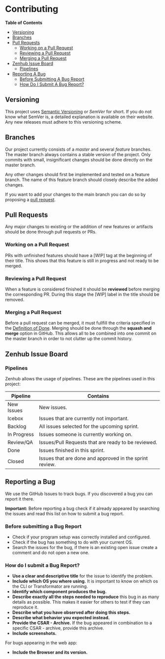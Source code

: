# Contributing

**Table of Contents**
<!-- TOC depthFrom:2 depthTo:6 withLinks:1 updateOnSave:1 orderedList:0 -->

- [Versioning](#versioning)
- [Branches](#branches)
- [Pull Requests](#pull-requests)
	- [Working on a Pull Request](#working-on-a-pull-request)
	- [Reviewing a Pull Request](#reviewing-a-pull-request)
	- [Merging a Pull Request](#merging-a-pull-request)
- [Zenhub Issue Board](#zenhub-issue-board)
	- [Pipelines](#pipelines)
- [Reporting A Bug](#reporting-a-bug)
	- [Before Submitting A Bug Report](#before-submitting-a-bug-report)
	- [How Do I Submit A Bug Report?](#how-do-i-submit-a-bug-report)

<!-- /TOC -->
## Versioning

This project uses [Semantic Versioning](http://semver.org/) or _SemVer_ for short. If you do not know what SemVer is, a detailed explanation is available on their website.
Any new releases must adhere to this versioning scheme.

## Branches
Our project currently consists of a _master_ and several _feature_ branches. 
The master branch always contains a stable version of the project. Only commits with small, insignificant changes should be done directly on the master branch. 

Any other changes should first be implemented and tested on a feature branch. The name of this feature branch should closely describe the added changes.

If you want to add your changes to the main branch you can do so by proposing a [pull request](#pull-requests).

## Pull Requests
Any major changes to existing or the addition of new features or artifacts should be done through pull requests or PRs.

### Working on a Pull Request
PRs with unfinished features should have a [WIP] tag at the beginning of their title. This shows that this feature is still in progress and not ready to be merged.

### Reviewing a Pull Request
When a feature is considered finished it should be **reviewed** before merging the corresponding PR. During this stage the [WIP] label in the title should be removed.

### Merging a Pull Request
Before a pull request can be merged, it must fullfill the criteria specified in the [Definition of Done](/docs/dev/dod.md).
Merging should be done through the **squash and merge** option in GitHub. This allows all to be combined into one commit on the master branch in order to not clutter up the commit history.

## Zenhub Issue Board
### Pipelines
Zenhub allows the usage of pipelines. These are the pipelines used in this project:

| Pipeline | Contains |
| --- | --- |
| New Issues | New issues. |
| Icebox | Issues that are currently not important. |
| Backlog | All issues selected for the upcoming sprint. |
| In Progress | Issues someone is currently working on. |
| Review/QA | Issues/Pull Requests that are ready to be reviewed. |
| Done | Issues finished in this sprint. |
| Closed | Issues that are done and approved in the sprint review. |

## Reporting a Bug

We use the GitHub Issues to track bugs. If you discovered a bug you can report it there.

**Important:** Before reporting a bug check if it already appeared by searching the issues and read this list on how to submit a bug report.

### Before submitting a Bug Report
- Check if your program setup was correctly installed and configured.
- Check if the bug has something to do with your current OS.
- Search the issues for the bug, if there is an existing open issue create a comment and do not open a new one.

### How do I submit a Bug Report?

- **Use a clear and descriptive title** for the issue to identify the problem.
- **Include which OS you where using.** It is important to know on which os the CLI or Transformator are running.
- **Identify which component produces the bug.**
- **Describe exactly all the steps needed to reproduce** this bug in as many details as possible.
  This makes it easier for others to test if they can reproduce it.
- **Describe what you have observed after doing this steps.**
- **Describe what behavior you expected instead.**
- **Provide the CSAR - Archive.** If the bug appeared in combination to a specific CSAR - archive, provide this archive.
- **Include screenshots.**


For bugs appearing in the web app:
- **Include the Browser and its version.**
